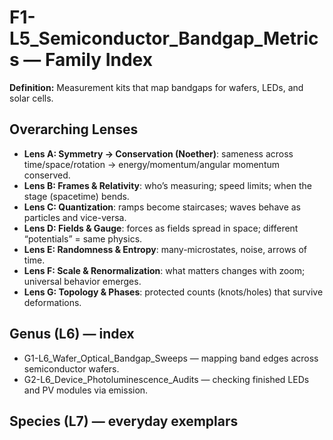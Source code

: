 # F1-L5_Semiconductor_Bandgap_Metrics — Family Index
**Definition:** Measurement kits that map bandgaps for wafers, LEDs, and solar cells.
## Overarching Lenses

- **Lens A: Symmetry -> Conservation (Noether)**: sameness across time/space/rotation → energy/momentum/angular momentum conserved.
- **Lens B: Frames & Relativity**: who’s measuring; speed limits; when the stage (spacetime) bends.
- **Lens C: Quantization**: ramps become staircases; waves behave as particles and vice-versa.
- **Lens D: Fields & Gauge**: forces as fields spread in space; different “potentials” = same physics.
- **Lens E: Randomness & Entropy**: many-microstates, noise, arrows of time.
- **Lens F: Scale & Renormalization**: what matters changes with zoom; universal behavior emerges.
- **Lens G: Topology & Phases**: protected counts (knots/holes) that survive deformations.

## Genus (L6) — index
- G1-L6_Wafer_Optical_Bandgap_Sweeps — mapping band edges across semiconductor wafers.
- G2-L6_Device_Photoluminescence_Audits — checking finished LEDs and PV modules via emission.
## Species (L7) — everyday exemplars
